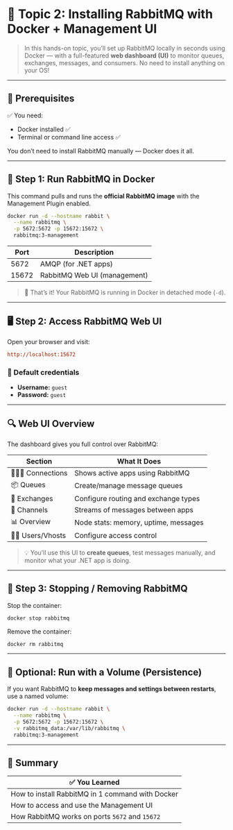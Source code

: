 # 🐳 **Topic 2: Installing RabbitMQ with Docker + Management UI**

> In this hands-on topic, you’ll set up RabbitMQ locally in seconds using Docker — with a full-featured **web dashboard (UI)** to monitor queues, exchanges, messages, and consumers. No need to install anything on your OS!

---

## 🧱 Prerequisites

✅ You need:

- Docker installed ✅
- Terminal or command line access ✅

You don’t need to install RabbitMQ manually — Docker does it all.

---

## 🐇 Step 1: Run RabbitMQ in Docker

This command pulls and runs the **official RabbitMQ image** with the Management Plugin enabled.

```bash
docker run -d --hostname rabbit \
  --name rabbitmq \
  -p 5672:5672 -p 15672:15672 \
  rabbitmq:3-management
```

| Port  | Description                  |
| ----- | ---------------------------- |
| 5672  | AMQP (for .NET apps)         |
| 15672 | RabbitMQ Web UI (management) |

> 🎉 That’s it! Your RabbitMQ is running in Docker in detached mode (`-d`).

---

## 🖥 Step 2: Access RabbitMQ Web UI

Open your browser and visit:

```ini
http://localhost:15672
```

### 🔑 Default credentials

- **Username:** `guest`
- **Password:** `guest`

---

## 🔍 Web UI Overview

The dashboard gives you full control over RabbitMQ:

| Section            | What It Does                         |
| ------------------ | ------------------------------------ |
| 🧑‍🤝‍🧑 Connections     | Shows active apps using RabbitMQ     |
| 📦 Queues          | Create/manage message queues         |
| 🔀 Exchanges       | Configure routing and exchange types |
| 📜 Channels        | Streams of messages between apps     |
| 📊 Overview        | Node stats: memory, uptime, messages |
| 🧑‍💻 Users/Vhosts | Configure access control             |

> 💡 You’ll use this UI to **create queues**, test messages manually, and monitor what your .NET app is doing.

---

## 🧹 Step 3: Stopping / Removing RabbitMQ

Stop the container:

```bash
docker stop rabbitmq
```

Remove the container:

```bash
docker rm rabbitmq
```

---

## 🧪 Optional: Run with a Volume (Persistence)

If you want RabbitMQ to **keep messages and settings between restarts**, use a named volume:

```bash
docker run -d --hostname rabbit \
  --name rabbitmq \
  -p 5672:5672 -p 15672:15672 \
  -v rabbitmq_data:/var/lib/rabbitmq \
  rabbitmq:3-management
```

---

## 🧠 Summary

| ✅ You Learned                                   |
| ------------------------------------------------ |
| How to install RabbitMQ in 1 command with Docker |
| How to access and use the Management UI          |
| How RabbitMQ works on ports `5672` and `15672`   |

